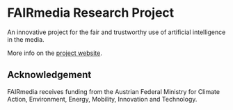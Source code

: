 # FAIRmedia Research Project

An innovative project for the fair and trustworthy use of artificial intelligence in the media.

More info on the [project website](https://www.joanneum.at/digital/en/projects/fairmedia/).

## Acknowledgement

FAIRmedia receives funding from the Austrian Federal Ministry for Climate Action, Environment, Energy, Mobility, Innovation and Technology.
